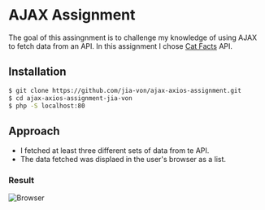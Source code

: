 # AJAX Assignment

The goal of this assingnment is to challenge my knowledge of using AJAX to fetch data from an API. In this assignment I chose [Cat Facts](https://alexwohlbruck.github.io/cat-facts/) API. 

## Installation

````bash
$ git clone https://github.com/jia-von/ajax-axios-assignment.git
$ cd ajax-axios-assignment-jia-von
$ php -S localhost:80
``````

## Approach

- I fetched at least three different sets of data from te API.
- The data fetched was displaed in the user's browser as a list.

### Result

![Browser](Browser.PNG)